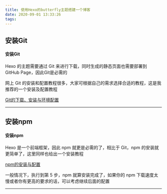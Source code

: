 ```yaml
---
title: 使用Hexo的butterfly主题搭建一个博客
date: 2020-09-01 13:33:26
tags:
---
```


## 安装Git

#### 安装Git



Hexo 的主题需要通过 Git 来进行下载，同时生成的静态页面也需要部署到 GitHub Page，因此Git是必需的

网上 Git 的安装和配置教程很多，大家可根据自己的需求选择合适的教程，这是我推荐的一个安装及配置教程

[Git的下载、安装与环境配置](https://blog.csdn.net/huangqqdy/article/details/83032408)



------

## 安装npm

#### 安装npm



Hexo 是一个前端框架，因此 npm 就更是必需的了，相比于 Git，npm 的安装就更简单了，这里同样也给出一个安装教程

[npm的安装与配置](https://blog.csdn.net/u011342720/article/details/81267908)

一般情况下，执行到第 5 步，npm 就算安装完成了，如果你的 npm 下载速度太慢或者你有更高的要求的话，可以考虑继续后面的配置



------

